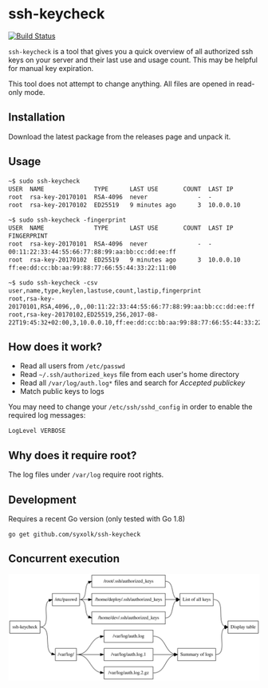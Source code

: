 # ssh-keycheck

[![Build Status](https://travis-ci.org/syxolk/ssh-keycheck.svg?branch=master)](https://travis-ci.org/syxolk/ssh-keycheck)

`ssh-keycheck` is a tool that gives you a quick overview of all authorized
ssh keys on your server and their last use and usage count. This may be
helpful for manual key expiration.

This tool does not attempt to change anything. All files are opened in read-only
mode.

## Installation

Download the latest package from the releases page and unpack it.

## Usage

```
~$ sudo ssh-keycheck
USER  NAME              TYPE      LAST USE       COUNT  LAST IP
root  rsa-key-20170101  RSA-4096  never              -  -
root  rsa-key-20170102  ED25519   9 minutes ago      3  10.0.0.10
```

```
~$ sudo ssh-keycheck -fingerprint
USER  NAME              TYPE      LAST USE       COUNT  LAST IP    FINGERPRINT
root  rsa-key-20170101  RSA-4096  never              -  -          00:11:22:33:44:55:66:77:88:99:aa:bb:cc:dd:ee:ff
root  rsa-key-20170102  ED25519   9 minutes ago      3  10.0.0.10  ff:ee:dd:cc:bb:aa:99:88:77:66:55:44:33:22:11:00
```

```
~$ sudo ssh-keycheck -csv
user,name,type,keylen,lastuse,count,lastip,fingerprint
root,rsa-key-20170101,RSA,4096,,0,,00:11:22:33:44:55:66:77:88:99:aa:bb:cc:dd:ee:ff
root,rsa-key-20170102,ED25519,256,2017-08-22T19:45:32+02:00,3,10.0.0.10,ff:ee:dd:cc:bb:aa:99:88:77:66:55:44:33:22:11:00
```

## How does it work?
- Read all users from `/etc/passwd`
- Read `~/.ssh/authorized_keys` file from each user's home directory
- Read all `/var/log/auth.log*` files and search for *Accepted publickey*
- Match public keys to logs

You may need to change your `/etc/ssh/sshd_config` in order to enable the
required log messages:
```
LogLevel VERBOSE
```

## Why does it require root?
The log files under `/var/log` require root rights.

## Development
Requires a recent Go version (only tested with Go 1.8)

```
go get github.com/syxolk/ssh-keycheck
```

## Concurrent execution

![execution graph](./docs/execution.svg)
